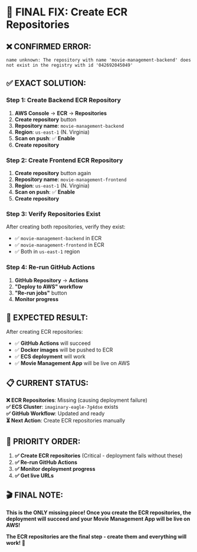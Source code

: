 # 🚨 FINAL FIX: Create ECR Repositories

## ❌ **CONFIRMED ERROR:**
```
name unknown: The repository with name 'movie-management-backend' does not exist in the registry with id '042692045049'
```

## ✅ **EXACT SOLUTION:**

### **Step 1: Create Backend ECR Repository**

1. **AWS Console** → **ECR** → **Repositories**
2. **Create repository** button
3. **Repository name**: `movie-management-backend`
4. **Region**: `us-east-1` (N. Virginia)
5. **Scan on push**: ✅ **Enable**
6. **Create repository**

### **Step 2: Create Frontend ECR Repository**

1. **Create repository** button again
2. **Repository name**: `movie-management-frontend`
3. **Region**: `us-east-1` (N. Virginia)
4. **Scan on push**: ✅ **Enable**
5. **Create repository**

### **Step 3: Verify Repositories Exist**

After creating both repositories, verify they exist:
- ✅ `movie-management-backend` in ECR
- ✅ `movie-management-frontend` in ECR
- ✅ Both in `us-east-1` region

### **Step 4: Re-run GitHub Actions**

1. **GitHub Repository** → **Actions**
2. **"Deploy to AWS" workflow**
3. **"Re-run jobs"** button
4. **Monitor progress**

## 🎯 **EXPECTED RESULT:**

After creating ECR repositories:
- ✅ **GitHub Actions** will succeed
- ✅ **Docker images** will be pushed to ECR
- ✅ **ECS deployment** will work
- ✅ **Movie Management App** will be live on AWS

## 📋 **CURRENT STATUS:**

**❌ ECR Repositories**: Missing (causing deployment failure)  
**✅ ECS Cluster**: `imaginary-eagle-7g4dse` exists  
**✅ GitHub Workflow**: Updated and ready  
**⏳ Next Action**: Create ECR repositories manually  

## 🚀 **PRIORITY ORDER:**

1. **✅ Create ECR repositories** (Critical - deployment fails without these)
2. **✅ Re-run GitHub Actions**
3. **✅ Monitor deployment progress**
4. **✅ Get live URLs**

## 🎬 **FINAL NOTE:**

**This is the ONLY missing piece! Once you create the ECR repositories, the deployment will succeed and your Movie Management App will be live on AWS!**

**The ECR repositories are the final step - create them and everything will work! 🚀**
